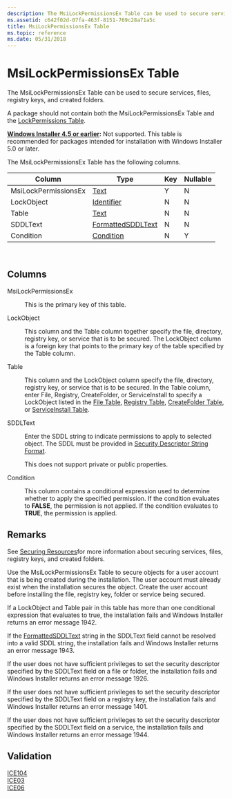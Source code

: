 ```yaml
---
description: The MsiLockPermissionsEx Table can be used to secure services, files, registry keys, and created folders.
ms.assetid: c642f02d-07fa-463f-8151-769c28a71a5c
title: MsiLockPermissionsEx Table
ms.topic: reference
ms.date: 05/31/2018
---
```


# MsiLockPermissionsEx Table

The MsiLockPermissionsEx Table can be used to secure services, files, registry keys, and created folders.

A package should not contain both the MsiLockPermissionsEx Table and the [LockPermissions Table](lockpermissions-table.md).

**[Windows Installer 4.5 or earlier](not-supported-in-windows-installer-4-5.md):** Not supported. This table is recommended for packages intended for installation with Windows Installer 5.0 or later.

The MsiLockPermissionsEx Table has the following columns.



| Column               | Type                                       | Key | Nullable |
|----------------------|--------------------------------------------|-----|----------|
| MsiLockPermissionsEx | [Text](text.md)                           | Y   | N        |
| LockObject           | [Identifier](identifier.md)               | N   | N        |
| Table                | [Text](text.md)                           | N   | N        |
| SDDLText             | [FormattedSDDLText](formattedsddltext.md) | N   | N        |
| Condition            | [Condition](condition.md)                 | N   | Y        |



 

## Columns

<dl> <dt>

<span id="MsiLockPermissionsEx"></span><span id="msilockpermissionsex"></span><span id="MSILOCKPERMISSIONSEX"></span>MsiLockPermissionsEx
</dt> <dd>

This is the primary key of this table.

</dd> <dt>

<span id="LockObject"></span><span id="lockobject"></span><span id="LOCKOBJECT"></span>LockObject
</dt> <dd>

This column and the Table column together specify the file, directory, registry key, or service that is to be secured. The LockObject column is a foreign key that points to the primary key of the table specified by the Table column.

</dd> <dt>

<span id="Table"></span><span id="table"></span><span id="TABLE"></span>Table
</dt> <dd>

This column and the LockObject column specify the file, directory, registry key, or service that is to be secured. In the Table column, enter File, Registry, CreateFolder, or ServiceInstall to specify a LockObject listed in the [File Table](file-table.md), [Registry Table](registry-table.md), [CreateFolder Table](createfolder-table.md), or [ServiceInstall Table](serviceinstall-table.md).

</dd> <dt>

<span id="SDDLText"></span><span id="sddltext"></span><span id="SDDLTEXT"></span>SDDLText
</dt> <dd>

Enter the SDDL string to indicate permissions to apply to selected object. The SDDL must be provided in [Security Descriptor String Format](../secauthz/security-descriptor-string-format.md).

This does not support private or public properties.

</dd> <dt>

<span id="Condition"></span><span id="condition"></span><span id="CONDITION"></span>Condition
</dt> <dd>

This column contains a conditional expression used to determine whether to apply the specified permission. If the condition evaluates to **FALSE**, the permission is not applied. If the condition evaluates to **TRUE**, the permission is applied.

</dd> </dl>

## Remarks

See [Securing Resources](securing-resources-.md)for more information about securing services, files, registry keys, and created folders.

Use the MsiLockPermissionsEx Table to secure objects for a user account that is being created during the installation. The user account must already exist when the installation secures the object. Create the user account before installing the file, registry key, folder or service being secured.

If a LockObject and Table pair in this table has more than one conditional expression that evaluates to true, the installation fails and Windows Installer returns an error message 1942.

If the [FormattedSDDLText](formattedsddltext.md) string in the SDDLText field cannot be resolved into a valid SDDL string, the installation fails and Windows Installer returns an error message 1943.

If the user does not have sufficient privileges to set the security descriptor specified by the SDDLText field on a file or folder, the installation fails and Windows Installer returns an error message 1926.

If the user does not have sufficient privileges to set the security descriptor specified by the SDDLText field on a registry key, the installation fails and Windows Installer returns an error message 1401.

If the user does not have sufficient privileges to set the security descriptor specified by the SDDLText field on a service, the installation fails and Windows Installer returns an error message 1944.

## Validation

<dl>

[ICE104](ice-104.md)  
[ICE03](ice03.md)  
[ICE06](ice06.md)  
</dl>

 

 
